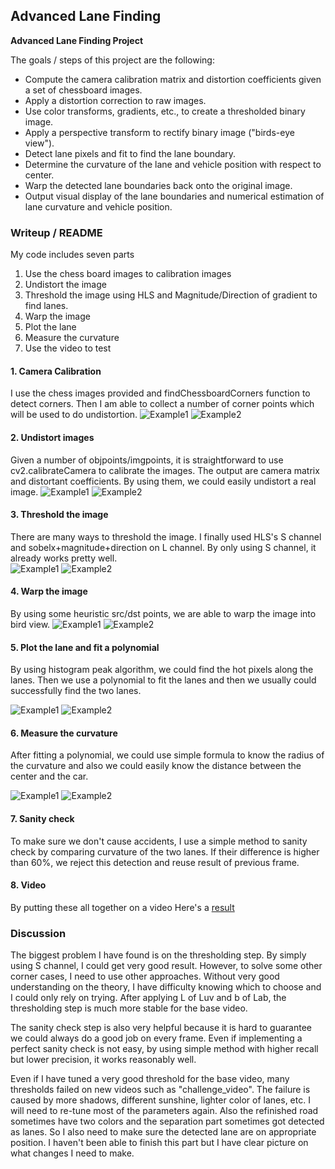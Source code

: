 ## Advanced Lane Finding 

**Advanced Lane Finding Project**

The goals / steps of this project are the following:

* Compute the camera calibration matrix and distortion coefficients given a set of chessboard images.
* Apply a distortion correction to raw images.
* Use color transforms, gradients, etc., to create a thresholded binary image.
* Apply a perspective transform to rectify binary image ("birds-eye view").
* Detect lane pixels and fit to find the lane boundary.
* Determine the curvature of the lane and vehicle position with respect to center.
* Warp the detected lane boundaries back onto the original image.
* Output visual display of the lane boundaries and numerical estimation of lane curvature and vehicle position.

### Writeup / README

My code includes seven parts
1. Use the chess board images to calibration images
2. Undistort the image
3. Threshold the image using HLS and Magnitude/Direction of gradient  to find lanes.
4. Warp the image
5. Plot the lane
6. Measure the curvature
7. Use the video to test

#### 1. Camera Calibration

I use the chess images provided and findChessboardCorners function to detect corners. Then I am able to collect a number of corner points which will be used to do undistortion.
![Example1](https://github.com/baihongjie/selfdrivingcar/blob/master/AdvancedLaneFinding/writeup/chess1.png)
![Example2](https://github.com/baihongjie/selfdrivingcar/blob/master/AdvancedLaneFinding/writeup/chess2.png)

#### 2. Undistort images
Given a number of objpoints/imgpoints, it is straightforward to use cv2.calibrateCamera to calibrate the images. The output are camera matrix and distortant coefficients. By using them, we could easily undistort a real image.
![Example1](https://github.com/baihongjie/selfdrivingcar/blob/master/AdvancedLaneFinding/writeup/undistort1.png)
![Example2](https://github.com/baihongjie/selfdrivingcar/blob/master/AdvancedLaneFinding/writeup/undistort2.png)

#### 3. Threshold the image
There are many ways to threshold the image. I finally used HLS's S channel and sobelx+magnitude+direction on L channel. By only using S channel, it already works pretty well.  
![Example1](https://github.com/baihongjie/selfdrivingcar/blob/master/AdvancedLaneFinding/writeup/threshold1.png)
![Example2](https://github.com/baihongjie/selfdrivingcar/blob/master/AdvancedLaneFinding/writeup/threshold2.png)

#### 4. Warp the image
By using some heuristic src/dst points, we are able to warp the image into bird view. 
![Example1](https://github.com/baihongjie/selfdrivingcar/blob/master/AdvancedLaneFinding/writeup/warp1.png)
![Example2](https://github.com/baihongjie/selfdrivingcar/blob/master/AdvancedLaneFinding/writeup/warp2.png)


#### 5. Plot the lane and fit a polynomial
By using histogram peak algorithm, we could find the hot pixels along the lanes.
Then we use a polynomial to fit the lanes and then we usually could successfully find the two lanes.

![Example1](https://github.com/baihongjie/selfdrivingcar/blob/master/AdvancedLaneFinding/writeup/curve1.png)
![Example2](https://github.com/baihongjie/selfdrivingcar/blob/master/AdvancedLaneFinding/writeup/curve2.png)

#### 6. Measure the curvature
After fitting a polynomial, we could use simple formula to know the radius of the curvature and also we could easily know the distance between the center and the car.

![Example1](https://github.com/baihongjie/selfdrivingcar/blob/master/AdvancedLaneFinding/writeup/radius1.png)
![Example2](https://github.com/baihongjie/selfdrivingcar/blob/master/AdvancedLaneFinding/writeup/radius2.png)

#### 7. Sanity check
To make sure we don't cause accidents, I use a simple method to sanity check by comparing curvature of the two lanes. If their difference is higher than 60%, we reject this detection and reuse result of previous frame.

#### 8. Video

By putting these all together on a video
Here's a [result](output.mp4)

### Discussion
The biggest problem I have found is on the thresholding step. By simply using S channel, I could get very good result. However, to solve some other corner cases, I need to use other approaches. Without very good understanding on the theory, I have difficulty knowing which to choose and I could only rely on trying. After applying L of Luv and b of Lab, the thresholding step is much more stable for the base video.

The sanity check step is also very helpful because it is hard to guarantee we could always do a good job on every frame. Even if implementing a perfect sanity check is not easy, by using simple method with higher recall but lower precision, it works reasonably well.

Even if I have tuned a very good threshold for the base video, many thresholds failed on new videos such as "challenge_video". The failure is caused by more shadows, different sunshine, lighter color of lanes, etc. I will need to re-tune most of the parameters again. Also the refinished road sometimes have two colors and the separation part sometimes got detected as lanes. So I also need to make sure the detected lane are on appropriate position. I haven't been able to finish this part but I have clear picture on what changes I need to make.

